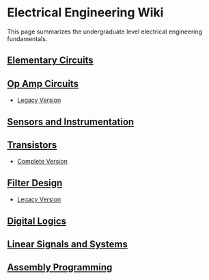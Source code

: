 # Electrical Engineering Wiki

This page summarizes the undergraduate level electrical engineering fundamentals.

## [Elementary Circuits](archive/circuit.html)

## [Op Amp Circuits](opamp.html)

- [Legacy Version](archive/opamp.html)

## [Sensors and Instrumentation](sensors.html)

## [Transistors](transistors.html)

- [Complete Version](archive/transistors.html)

## [Filter Design](filter.html)

- [Legacy Version](archive/filter.html)

## [Digital Logics](digital_logics.html)

## [Linear Signals and Systems](signals_systems.html)

## [Assembly Programming](assembly.html)

